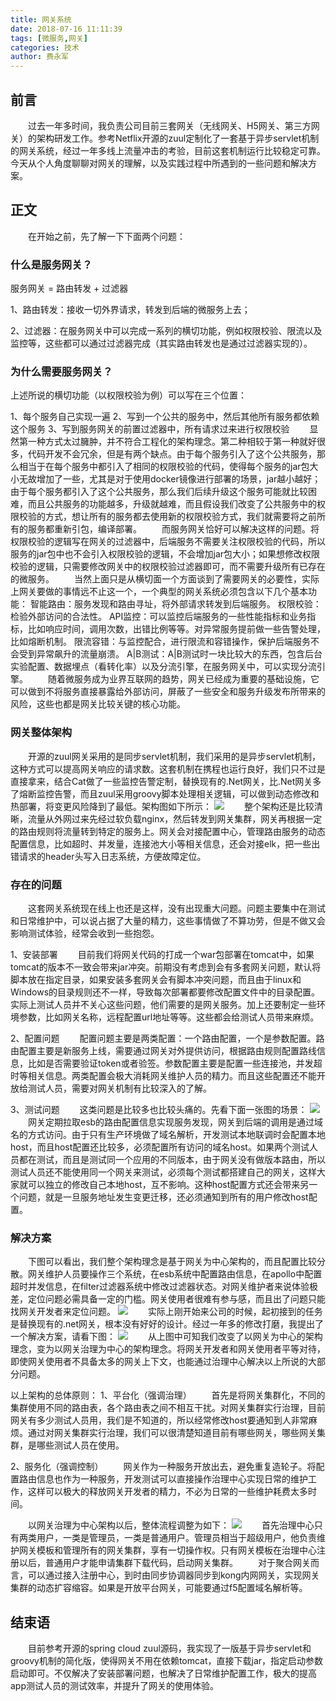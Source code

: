 ```yaml
---
title: 网关系统
date: 2018-07-16 11:11:39
tags: [微服务,网关]
categories: 技术
author: 费永军
---
```

## 前言
&emsp;&emsp;过去一年多时间，我负责公司目前三套网关（无线网关、H5网关、第三方网关）的架构研发工作。参考Netflix开源的zuul定制化了一套基于异步servlet机制的网关系统，经过一年多线上流量冲击的考验，目前这套机制运行比较稳定可靠。今天从个人角度聊聊对网关的理解，以及实践过程中所遇到的一些问题和解决方案。

## 正文
&emsp;&emsp;在开始之前，先了解一下下面两个问题：
### 什么是服务网关？
服务网关 = 路由转发 + 过滤器

1、路由转发：接收一切外界请求，转发到后端的微服务上去；

2、过滤器：在服务网关中可以完成一系列的横切功能，例如权限校验、限流以及监控等，这些都可以通过过滤器完成（其实路由转发也是通过过滤器实现的）。

### 为什么需要服务网关？

上述所说的横切功能（以权限校验为例）可以写在三个位置：

1、每个服务自己实现一遍
2、写到一个公共的服务中，然后其他所有服务都依赖这个服务
3、写到服务网关的前置过滤器中，所有请求过来进行权限校验
&emsp;&emsp;显然第一种方式太过臃肿，并不符合工程化的架构理念。第二种相较于第一种就好很多，代码开发不会冗余，但是有两个缺点。由于每个服务引入了这个公共服务，那么相当于在每个服务中都引入了相同的权限校验的代码，使得每个服务的jar包大小无故增加了一些，尤其是对于使用docker镜像进行部署的场景，jar越小越好；由于每个服务都引入了这个公共服务，那么我们后续升级这个服务可能就比较困难，而且公共服务的功能越多，升级就越难，而且假设我们改变了公共服务中的权限校验的方式，想让所有的服务都去使用新的权限校验方式，我们就需要将之前所有的服务都重新引包，编译部署。
&emsp;&emsp;而服务网关恰好可以解决这样的问题。将权限校验的逻辑写在网关的过滤器中，后端服务不需要关注权限校验的代码，所以服务的jar包中也不会引入权限校验的逻辑，不会增加jar包大小；如果想修改权限校验的逻辑，只需要修改网关中的权限校验过滤器即可，而不需要升级所有已存在的微服务。
&emsp;&emsp;当然上面只是从横切面一个方面谈到了需要网关的必要性，实际上网关要做的事情远不止这一个，一个典型的网关系统必须包含以下几个基本功能：
智能路由：服务发现和路由寻址，将外部请求转发到后端服务。
权限校验：检验外部访问的合法性。
API监控：可以监控后端服务的一些性能指标和业务指标，比如响应时间，调用次数，出错比例等等。对异常服务提前做一些告警处理，比如熔断机制。
限流容错：与监控配合，进行限流和容错操作，保护后端服务不会受到异常飙升的流量崩溃。
A|B测试：A|B测试时一块比较大的东西，包含后台实验配置、数据埋点（看转化率）以及分流引擎，在服务网关中，可以实现分流引擎。
&emsp;&emsp;随着微服务成为业界互联网的趋势，网关已经成为重要的基础设施，它可以做到不将服务直接暴露给外部访问，屏蔽了一些安全和服务升级发布所带来的风险，这些也都是网关比较关键的核心功能。
### 网关整体架构
&emsp;&emsp;开源的zuul网关采用的是同步servlet机制，我们采用的是异步servlet机制，这种方式可以提高网关响应的请求数。这套机制在携程也运行良好，我们只不过是直接拿来，结合Cat做了一些监控告警定制，替换现有的.Net网关，比.Net网关多了熔断监控告警，而且zuul采用groovy脚本处理相关逻辑，可以做到动态修改和热部署，将变更风险降到了最低。架构图如下所示：
![](网关系统/网关1.png)
&emsp;&emsp;整个架构还是比较清晰，流量从外网过来先经过软负载nginx，然后转发到网关集群，网关再根据一定的路由规则将流量转到特定的服务上。网关会对接配置中心，管理路由服务的动态配置信息，比如超时、并发量，连接池大小等相关信息，还会对接elk，把一些出错请求的header头写入日志系统，方便故障定位。

### 存在的问题
&emsp;&emsp;这套网关系统现在线上也还是这样，没有出现重大问题。问题主要集中在测试和日常维护中，可以说占据了大量的精力，这些事情做了不算功劳，但是不做又会影响测试体验，经常会收到一些抱怨。

1、安装部署
&emsp;&emsp;目前我们将网关代码的打成一个war包部署在tomcat中，如果tomcat的版本不一致会带来jar冲突。前期没有考虑到会有多套网关问题，默认将脚本放在指定目录，如果安装多套网关会有脚本冲突问题，而且由于linux和Windows的目录规则还不一样，导致每次部署都要修改配置文件中的目录配置。实际上测试人员并不关心这些问题，他们需要的是网关服务。加上还要制定一些环境参数，比如网关名称，远程配置url地址等等。这些都会给测试人员带来麻烦。

2、配置问题
&emsp;&emsp;配置问题主要是两类配置：一个路由配置，一个是参数配置。路由配置主要是新服务上线，需要通过网关对外提供访问，根据路由规则配置路线信息，比如是否需要验证token或者验签。参数配置主要是配置一些连接池，并发超时等相关信息。两类配置会极大消耗网关维护人员的精力。而且这些配置还不能开放给测试人员，需要对网关机制有比较深入的了解。

3、测试问题
&emsp;&emsp;这类问题是比较多也比较头痛的。先看下面一张图的场景：
![](网关系统/网关2.png)
&emsp;&emsp;网关定期拉取esb的路由配置信息实现服务发现，网关到后端的调用是通过域名的方式访问。由于只有生产环境做了域名解析，开发测试本地联调时会配置本地host，而且host配置还比较多，必须配置所有访问的域名host。如果两个测试人员都在测试，而且是测试同一个应用的不同版本，由于网关没有做版本路由，所以测试人员还不能使用同一个网关来测试，必须每个测试都搭建自己的网关，这样大家就可以独立的修改自己本地host，互不影响。这种host配置方式还会带来另一个问题，就是一旦服务地址发生变更迁移，还必须通知到所有的用户修改host配置。


### 解决方案

&emsp;&emsp;下图可以看出，我们整个架构理念是基于网关为中心架构的，而且配置比较分散。网关维护人员要操作三个系统，在esb系统中配置路由信息，在apollo中配置超时并发信息，在filter过滤器系统中修改过滤器状态。对网关维护者来说体验极差，定位问题必需具备一定的门槛。网关使用者很难有参与感，而且出了问题只能找网关开发者来定位问题。
![](网关系统/网关4.png)
&emsp;&emsp;实际上刚开始来公司的时候，起初接到的任务是替换现有的.net网关，根本没有好好的设计。经过一年多的修改打磨，我提出了一个解决方案，请看下图：
![](网关系统/网关3.png)
&emsp;&emsp;从上图中可知我们改变了以网关为中心的架构理念，变为以网关治理为中心的架构理念。将网关开发者和网关使用者平等对待，即使网关使用者不具备太多的网关上下文，也能通过治理中心解决以上所说的大部分问题。

以上架构的总体原则：
1、平台化（强调治理）
&emsp;&emsp;首先是将网关集群化，不同的集群使用不同的路由表，各个路由表之间不相互干扰。对网关集群实行治理，目前网关有多少测试人员用，我们是不知道的，所以经常修改host要通知到人非常麻烦。通过对网关集群实行治理，我们可以很清楚知道目前有哪些网关，哪些网关集群，是哪些测试人员在使用。

2、服务化（强调控制）
&emsp;&emsp;网关作为一种服务开放出去，避免重复造轮子。将配置路由信息也作为一种服务，开发测试可以直接操作治理中心实现日常的维护工作，这样可以极大的释放网关开发者的精力，不必为日常的一些维护耗费太多时间。

&emsp;&emsp;以网关治理为中心架构以后，整体流程调整为如下：
![](网关系统/网关5.png)
&emsp;&emsp;首先治理中心只有两类用户，一类是管理员，一类是普通用户。管理员相当于超级用户，他负责维护网关模板和管理所有的网关集群，享有一切操作权。只有网关模板在治理中心注册以后，普通用户才能申请集群下载代码，启动网关集群。
&emsp;&emsp;对于聚合网关而言，可以通过接入注册中心，到时由同步协调器同步到kong内网网关，实现网关集群的动态扩容缩容。如果是开放平台网关，可能要通过f5配置域名解析等。

## 结束语
&emsp;&emsp;目前参考开源的spring cloud zuul源码，我实现了一版基于异步servlet和groovy机制的简化版，使得网关不用在依赖tomcat，直接下载jar，指定启动参数启动即可。不仅解决了安装部署问题，也解决了日常维护配置工作，极大的提高app测试人员的测试效率，并提升了网关的使用体验。
